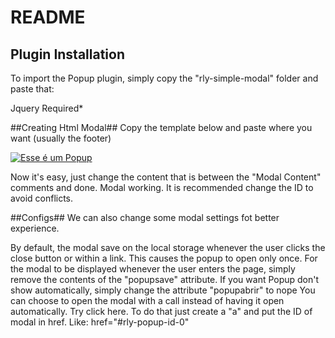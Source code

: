 # README #

## Plugin Installation ##
To import the Popup plugin, simply copy the "rly-simple-modal" folder and paste that:

 
<link rel="stylesheet" href="rly-simple-modal/style.min.css">
<script src="rly-simple-modal/script.min.js"></script>
	
Jquery Required*

##Creating Html Modal##
Copy the template below and paste where you want (usually the footer)


<!-- Modal -->
<div id="rly-popup-id-00" class="rly-popups-item-box" popupsalvar="save" popupabrir="yeap">
	<div class="rly-popups-item">
		<!-- Modal Content -->
		<a href="#">
			<img src="https://docs.degraupublicidade.com.br/wp-content/uploads/2018/05/popup2.jpg" alt="Esse é um Popup">
		</a>
		<!-- / Modal Content -->
	</div>
</div>
<!-- /Modal -->
	
Now it's easy, just change the content that is between the "Modal Content" comments and done. Modal working. It is recommended change the ID to avoid conflicts.

##Configs##
We can also change some modal settings fot better experience.

By default, the modal save on the local storage whenever the user clicks the close button or within a link. This causes the popup to open only once. For the modal to be displayed whenever the user enters the page, simply remove the contents of the "popupsave" attribute.
If you want Popup don't show automatically, simply change the attribute "popupabrir" to nope
You can choose to open the modal with a call instead of having it open automatically. Try click here. To do that just create a "a" and put the ID of modal in href. Like: href="#rly-popup-id-0"